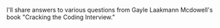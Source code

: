 
I'll share answers to various questions from Gayle Laakmann Mcdowell's book "Cracking the Coding Interview." 
